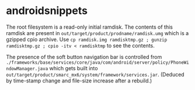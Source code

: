 # androidsnippets

The root filesystem is a read-only initial ramdisk.  The contents of this ramdisk are present in `out/target/product/prodname/ramdisk.umg` which is a gzipped cpio archive.  Use `cp ramdisk.img ramdisktmp.gz ; gunzip ramdisktmp.gz ; cpio -itv < ramdisktmp` to see the contents.

The presence of the soft button navigation bar is controlled from `./frameworks/base/services/core/java/com/android/server/policy/PhoneWindowManager.java` which gets built into `out/target/product/smarc_mx6/system/framework/services.jar`.  (Deduced by time-stamp change and file-size increase after a rebuild.)
